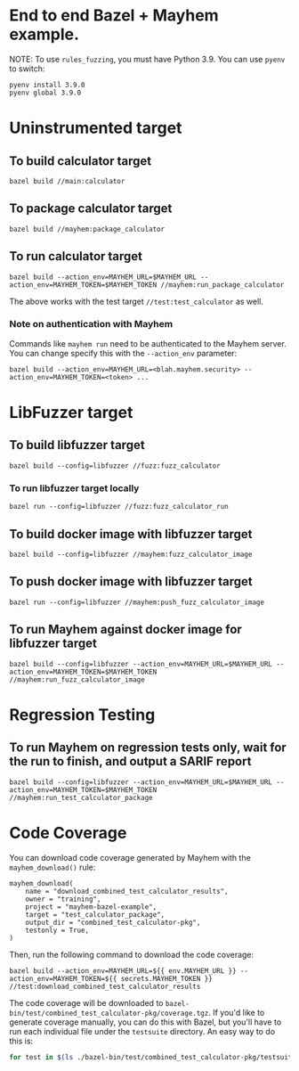 # End to end Bazel + Mayhem example.

NOTE: To use `rules_fuzzing`, you must have Python 3.9. You can use `pyenv` to switch:
```
pyenv install 3.9.0
pyenv global 3.9.0
```

# Uninstrumented target

## To build calculator target

```
bazel build //main:calculator
```

## To package calculator target

```
bazel build //mayhem:package_calculator
```

## To run calculator target

```
bazel build --action_env=MAYHEM_URL=$MAYHEM_URL --action_env=MAYHEM_TOKEN=$MAYHEM_TOKEN //mayhem:run_package_calculator 
```

The above works with the test target `//test:test_calculator` as well.

### Note on authentication with Mayhem

Commands like `mayhem run` need to be authenticated to the Mayhem server. You can change specify this with the `--action_env` parameter: 
```
bazel build --action_env=MAYHEM_URL=<blah.mayhem.security> --action_env=MAYHEM_TOKEN=<token> ...
``` 

# LibFuzzer target

## To build libfuzzer target

```
bazel build --config=libfuzzer //fuzz:fuzz_calculator
```

### To run libfuzzer target locally

```
bazel run --config=libfuzzer //fuzz:fuzz_calculator_run
```

## To build docker image with libfuzzer target

```
bazel build --config=libfuzzer //mayhem:fuzz_calculator_image
```

## To push docker image with libfuzzer target

```
bazel run --config=libfuzzer //mayhem:push_fuzz_calculator_image
```

## To run Mayhem against docker image for libfuzzer target

```
bazel build --config=libfuzzer --action_env=MAYHEM_URL=$MAYHEM_URL --action_env=MAYHEM_TOKEN=$MAYHEM_TOKEN //mayhem:run_fuzz_calculator_image
```

# Regression Testing

## To run Mayhem on regression tests only, wait for the run to finish, and output a SARIF report

```
bazel build --config=libfuzzer --action_env=MAYHEM_URL=$MAYHEM_URL --action_env=MAYHEM_TOKEN=$MAYHEM_TOKEN //mayhem:run_test_calculator_package
```


# Code Coverage

You can download code coverage generated by Mayhem with the `mayhem_download()` rule:

```
mayhem_download(
    name = "download_combined_test_calculator_results",
    owner = "training",
    project = "mayhem-bazel-example",
    target = "test_calculator_package",
    output_dir = "combined_test_calculator-pkg",
    testonly = True,
)
```

Then, run the following command to download the code coverage:

```
bazel build --action_env=MAYHEM_URL=${{ env.MAYHEM_URL }} --action_env=MAYHEM_TOKEN=${{ secrets.MAYHEM_TOKEN }} //test:download_combined_test_calculator_results
```

The code coverage will be downloaded to `bazel-bin/test/combined_test_calculator-pkg/coverage.tgz`.
If you'd like to generate coverage manually, you can do this with Bazel, but you'll have to run each individual file under the `testsuite` directory. An easy way to do this is:

```bash
for test in $(ls ./bazel-bin/test/combined_test_calculator-pkg/testsuite); do bazel coverage --combined_report=lcov //test:combined_test_calculator --test_arg=test/combined_test_calculator-pkg/testsuite/$test; done
```